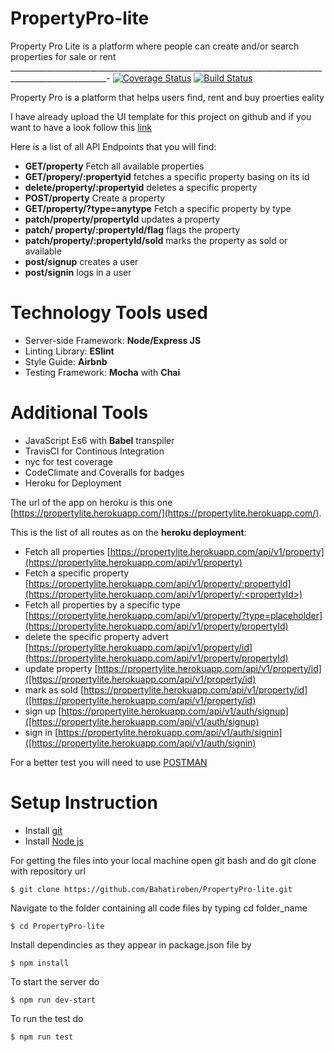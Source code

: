 # PropertyPro-lite
Property Pro Lite is a platform where people can create and/or search properties for sale or rent
______________________________________________________________________________________________________-
[![Coverage Status](https://coveralls.io/repos/github/Bahatiroben/PropertyPro-lite/badge.svg?branch=develop)](https://coveralls.io/github/Bahatiroben/PropertyPro-lite?branch=develop)
[![Build Status](https://www.travis-ci.com/Bahatiroben/PropertyPro-lite.svg?branch=develop)](https://www.travis-ci.com/Bahatiroben/PropertyPro-lite)

Property Pro is a platform that helps users find, rent and buy proerties eality

I have already upload the UI template for this project on github and if you want to have a look follow this [link](https://bahatiroben.github.io/PropertyPro-lite/)

Here is a list of all API Endpoints that you will find:
* **GET/property** Fetch all available properties
* **GET/propery/:propertyid** fetches a specific property basing on its id
* **delete/property/:propertyid** deletes a specific property
* **POST/property** Create a property
* **GET/property/?type=anytype** Fetch a specific property by type
* **patch/property/propertyId** updates a property
* **patch/ property/:propertyId/flag** flags the property
* **patch/property/:propertyId/sold** marks the property as sold or available
* **post/signup** creates a user
* **post/signin** logs in a user

# Technology Tools used
* Server-side Framework: **Node/Express JS**
* Linting Library: **ESlint**
* Style Guide: **Airbnb**
* Testing Framework: **Mocha** with **Chai**

# Additional Tools
* JavaScript Es6 with **Babel** transpiler
* TravisCI for Continous Integration
* nyc for test coverage
* CodeClimate and Coveralls for badges
* Heroku for Deployment

The url of the app on heroku is this one [https://propertylite.herokuapp.com/](https://propertylite.herokuapp.com/).

This is the list of all routes as on the **heroku deployment**:
* Fetch all properties  [https://propertylite.herokuapp.com/api/v1/property](https://propertylite.herokuapp.com/api/v1/property)
* Fetch a specific property [https://propertylite.herokuapp.com/api/v1/property/:propertyId](https://propertylite.herokuapp.com/api/v1/property/:<propertyId>)
* Fetch all properties by a specific type [https://propertylite.herokuapp.com/api/v1/property/?type=placeholder](https://propertylite.herokuapp.com/api/v1/property/propertyId)
* delete the specific property advert [https://propertylite.herokuapp.com/api/v1/property/id](https://propertylite.herokuapp.com/api/v1/property/propertyId)
* update property [https://propertylite.herokuapp.com/api/v1/property/id]([https://propertylite.herokuapp.com/api/v1/property/id)
* mark as sold [https://propertylite.herokuapp.com/api/v1/property/id]([https://propertylite.herokuapp.com/api/v1/property/id)
* sign up [https://propertylite.herokuapp.com/api/v1/auth/signup]([https://propertylite.herokuapp.com/api/v1/auth/signup)
* sign in [https://propertylite.herokuapp.com/api/v1/auth/signin]([https://propertylite.herokuapp.com/api/v1/auth/signin)

For a better test you will need to use [POSTMAN](https://www.getpostman.com/)
# Setup Instruction
* Install [git](https://git-scm.com/downloads)
* Install [Node js](https://nodejs.org/en/)

For getting the files into your local machine open git bash and do git clone with repository url

```
$ git clone https://github.com/Bahatiroben/PropertyPro-lite.git
```
Navigate to the folder containing all code files by typing cd folder_name

```
$ cd PropertyPro-lite
```
Install dependincies as they appear in package.json file by

```
$ npm install
```
To start the server do

```
$ npm run dev-start
```
To run the test do

```
$ npm run test
```

